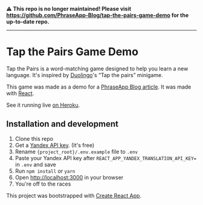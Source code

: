 **⚠️ This repo is no longer maintained! Please visit https://github.com/PhraseApp-Blog/tap-the-pairs-game-demo for the up-to-date repo.**

---

# Tap the Pairs Game Demo
Tap the Pairs is a word-matching game designed to help you learn a new language. It's inspired by [Duolingo](https://www.duolingo.com/)'s “Tap the pairs” minigame.

This game was made as a demo for a
[PhraseApp Blog article](https://phraseapp.com/blog/posts/lets-build-localize-mini-game/).
It was made with [React](https://reactjs.org/).

See it running live [on Heroku](https://tap-pairs-game-demo.herokuapp.com/).

## Installation and development
1. Clone this repo
1. Get a [Yandex API key](https://translate.yandex.com/developers/keys). (It's free)
1. Rename `{project_root}/.env.example` file to `.env`
1. Paste your Yandex API key after `REACT_APP_YANDEX_TRANSLATION_API_KEY=` in `.env` and save
1. Run `npm install` or `yarn`
1. Open [http://localhost:3000](http://localhost:3000) in your browser
1. You're off to the races

This project was bootstrapped with [Create React App](https://github.com/facebookincubator/create-react-app).
